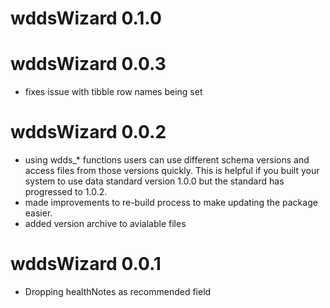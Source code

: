 # wddsWizard 0.1.0

# wddsWizard 0.0.3

* fixes issue with tibble row names being set

# wddsWizard 0.0.2

* using wdds_* functions users can use different schema versions and access files
from those versions quickly. This is helpful if you built your system to use 
data standard version 1.0.0 but the standard has progressed to 1.0.2. 
* made improvements to re-build process to make updating the package easier.
* added version archive to avialable files

# wddsWizard 0.0.1

* Dropping healthNotes as recommended field

